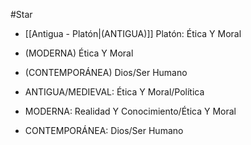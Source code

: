 #Star 

- [[Antigua - Platón|(ANTIGUA)]] Platón: Ética Y Moral

- (MODERNA) Ética Y Moral

- (CONTEMPORÁNEA) Dios/Ser Humano
- ANTIGUA/MEDIEVAL: Ética Y Moral/Política

- MODERNA: Realidad Y Conocimiento/Ética Y Moral

- CONTEMPORÁNEA: Dios/Ser Humano